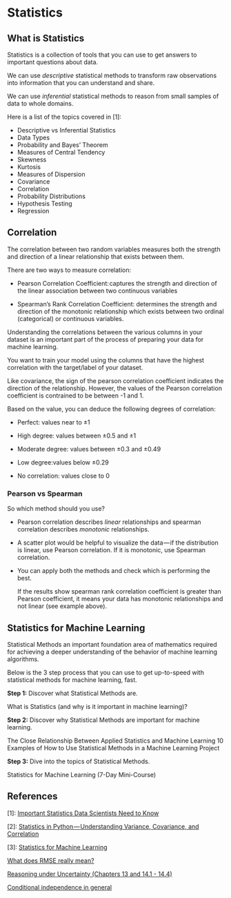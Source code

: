 # Statistics


## What is Statistics

Statistics is a collection of tools that you can use to get answers to important questions about data.

We can use _descriptive_ statistical methods to transform raw observations into information that you can understand and share.

We can use _inferential_ statistical methods to reason from small samples of data to whole domains.


Here is a list of the topics covered in [1]:

- Descriptive vs Inferential Statistics
- Data Types
- Probability and Bayes’ Theorem
- Measures of Central Tendency
- Skewness
- Kurtosis
- Measures of Dispersion
- Covariance
- Correlation
- Probability Distributions
- Hypothesis Testing
- Regression



## Correlation

The correlation between two random variables measures both the strength and direction of a linear relationship that exists between them. 

There are two ways to measure correlation:

- Pearson Correlation Coefficient: captures the strength and direction of the linear association between two continuous variables

- Spearman’s Rank Correlation Coefficient: determines the strength and direction of the monotonic relationship which exists between two ordinal (categorical) or continuous variables.

Understanding the correlations between the various columns in your dataset is an important part of the process of preparing your data for machine learning. 

You want to train your model using the columns that have the highest correlation with the target/label of your dataset.

Like covariance, the sign of the pearson correlation coefficient indicates the direction of the relationship. However, the values of the Pearson correlation coefficient is contrained to be between -1 and 1. 

Based on the value, you can deduce the following degrees of correlation:

- Perfect: values near to ±1

- High degree: values between ±0.5 and ±1

- Moderate degree: values between ±0.3 and ±0.49

- Low degree:values below ±0.29

- No correlation: values close to 0

### Pearson vs Spearman

So which method should you use? 

- Pearson correlation describes _linear_ relationships and spearman correlation describes _monotonic_ relationships. 

- A scatter plot would be helpful to visualize the data — if the distribution is linear, use Pearson correlation. If it is monotonic, use Spearman correlation.

- You can apply both the methods and check which is performing the best. 

  If the results show spearman rank correlation coefficient is greater than Pearson coefficient, it means your data has monotonic relationships and not linear (see example above).



## Statistics for Machine Learning

Statistical Methods an important foundation area of mathematics required for achieving a deeper understanding of the behavior of machine learning algorithms.

Below is the 3 step process that you can use to get up-to-speed with statistical methods for machine learning, fast.

**Step 1:** Discover what Statistical Methods are.

What is Statistics (and why is it important in machine learning)?

**Step 2:** Discover why Statistical Methods are important for machine learning.

The Close Relationship Between Applied Statistics and Machine Learning
10 Examples of How to Use Statistical Methods in a Machine Learning Project

**Step 3:** Dive into the topics of Statistical Methods.

Statistics for Machine Learning (7-Day Mini-Course)



## References

[1]: [Important Statistics Data Scientists Need to Know](https://www.kdnuggets.com/2021/09/important-statistics-data-scientists.html)

[2]: [Statistics in Python — Understanding Variance, Covariance, and Correlation](https://towardsdatascience.com/statistics-in-python-understanding-variance-covariance-and-correlation-4729b528db01?source=rss----7f60cf5620c9---4)

[3]: [Statistics for Machine Learning](https://machinelearningmastery.com/start-here/#statistical_methods)


[What does RMSE really mean?](https://towardsdatascience.com/what-does-rmse-really-mean-806b65f2e48e)

[Reasoning under Uncertainty (Chapters 13 and 14.1 - 14.4)](http://pages.cs.wisc.edu/~dyer/cs540/notes/uncertainty.html)

[Conditional independence in general](http://www.cs.columbia.edu/~kathy/cs4701/documents/conditional-independence-bn.txt)
